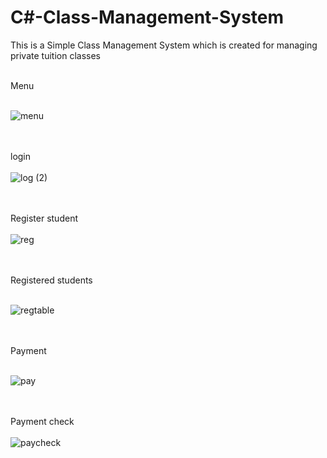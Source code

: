 # C#-Class-Management-System
This is a Simple Class Management System which is created for managing private tuition classes<br><br>

Menu<br><br>

![menu](https://github.com/sajinadissanayake/Class-Management-System/assets/125750172/f4180ad9-9d1f-4752-ac8b-b3ed9c228dc7)<br><br><br>



login <br><br>
![log (2)](https://github.com/sajinadissanayake/Class-Management-System/assets/125750172/1fab727a-42c0-4182-beef-ee5e56630446)<br><br><br>

Register student<br><br>
![reg](https://github.com/sajinadissanayake/Class-Management-System/assets/125750172/561623f1-7423-46f3-94bb-117f00eedfaf)<br><br><br>

Registered students<br><br>

![regtable](https://github.com/sajinadissanayake/Class-Management-System/assets/125750172/f201e058-789c-460c-a0f5-0e087ed625d3)<br><br><br>

Payment<br><br>

![pay](https://github.com/sajinadissanayake/Class-Management-System/assets/125750172/41ead7b0-4a43-4a2e-a34a-a916391cb9b7)<br><br><br>

Payment check<br><br>
![paycheck](https://github.com/sajinadissanayake/Class-Management-System/assets/125750172/10d332af-d053-4d61-8325-13ffc8b5eab2)<br><br><br>

